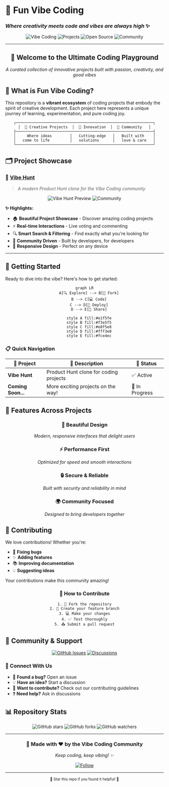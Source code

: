 # 🌟 Fun Vibe Coding
### *Where creativity meets code and vibes are always high* ✨

<div align="center">

![Vibe Coding](https://img.shields.io/badge/🚀_Vibe-Coding-purple?style=for-the-badge&labelColor=6366f1&color=8b5cf6)
![Projects](https://img.shields.io/badge/Projects-Collection-ff6b6b?style=for-the-badge)
![Open Source](https://img.shields.io/badge/Open-Source-green?style=for-the-badge&logo=github&logoColor=white)
![Community](https://img.shields.io/badge/Community-Driven-orange?style=for-the-badge)

</div>

---

<div align="center">
  <h2>🎯 Welcome to the Ultimate Coding Playground</h2>
  <p><em>A curated collection of innovative projects built with passion, creativity, and good vibes</em></p>
</div>

## 🌈 What is Fun Vibe Coding?

This repository is a **vibrant ecosystem** of coding projects that embody the spirit of creative development. Each project here represents a unique journey of learning, experimentation, and pure coding joy.

<div align="center">

```
┌─────────────────────────────────────────────────────────────┐
│  🎨 Creative Projects  │  🚀 Innovation  │  🤝 Community   │
├─────────────────────────────────────────────────────────────┤
│     Where ideas        │   Cutting-edge   │   Built with    │
│   come to life         │   solutions      │   love & care   │
└─────────────────────────────────────────────────────────────┘
```

</div>

## 🗂️ Project Showcase

### 🎯 [Vibe Hunt](./vibehunt/)
> *A modern Product Hunt clone for the Vibe Coding community*

<div align="center">

![Vibe Hunt Preview](https://img.shields.io/badge/Status-Live-success?style=flat-square&logo=rocket)
![Community](https://img.shields.io/badge/Community-Project-blue?style=flat-square&logo=users)

</div>

**✨ Highlights:**
- 🏠 **Beautiful Project Showcase** - Discover amazing coding projects
- ⚡ **Real-time Interactions** - Live voting and commenting
- 🔍 **Smart Search & Filtering** - Find exactly what you're looking for
- 👥 **Community Driven** - Built by developers, for developers
- 📱 **Responsive Design** - Perfect on any device

---

## 🚀 Getting Started

Ready to dive into the vibe? Here's how to get started:

<div align="center">

```mermaid
graph LR
    A[🔍 Explore] --> B[🍴 Fork]
    B --> C[💻 Code]
    C --> D[🚀 Deploy]
    D --> E[🎉 Share]
    
    style A fill:#e1f5fe
    style B fill:#f3e5f5
    style C fill:#e8f5e8
    style D fill:#fff3e0
    style E fill:#fce4ec
```

</div>

### 📋 Quick Navigation

| 🎯 Project | 📝 Description | 🔗 Status |
|------------|----------------|-----------|
| **Vibe Hunt** | Product Hunt clone for coding projects | ✅ Active |
| **Coming Soon...** | More exciting projects on the way! | 🚧 In Progress |

## 🌟 Features Across Projects

<div align="center">

### 🎨 **Beautiful Design**
*Modern, responsive interfaces that delight users*

### ⚡ **Performance First**
*Optimized for speed and smooth interactions*

### 🔒 **Secure & Reliable**
*Built with security and reliability in mind*

### 🌍 **Community Focused**
*Designed to bring developers together*

</div>

## 🤝 Contributing

We love contributions! Whether you're:

- 🐛 **Fixing bugs**
- ✨ **Adding features** 
- 📚 **Improving documentation**
- 💡 **Suggesting ideas**

Your contributions make this community amazing!

<div align="center">

### 🎯 How to Contribute

```
1. 🍴 Fork the repository
2. 🌿 Create your feature branch
3. 💻 Make your changes
4. ✅ Test thoroughly
5. 📤 Submit a pull request
```

</div>

## 🌈 Community & Support

<div align="center">

[![GitHub Issues](https://img.shields.io/badge/Issues-Welcome-brightgreen?style=for-the-badge&logo=github)](../../issues)
[![Discussions](https://img.shields.io/badge/Discussions-Join%20Us-blue?style=for-the-badge&logo=github)](../../discussions)

</div>

### 💬 Connect With Us

- 🐛 **Found a bug?** Open an issue
- 💡 **Have an idea?** Start a discussion  
- 🤝 **Want to contribute?** Check out our contributing guidelines
- ❓ **Need help?** Ask in discussions

## 📊 Repository Stats

<div align="center">

![GitHub stars](https://img.shields.io/github/stars/yourusername/fun-vibe-coding?style=social)
![GitHub forks](https://img.shields.io/github/forks/yourusername/fun-vibe-coding?style=social)
![GitHub watchers](https://img.shields.io/github/watchers/yourusername/fun-vibe-coding?style=social)

</div>

---

<div align="center">

### 🎉 **Made with ❤️ by the Vibe Coding Community**

*Keep coding, keep vibing! ✨*

[![Follow](https://img.shields.io/badge/Follow-@VibeCoding-purple?style=for-the-badge&logo=github)](https://github.com/amirhlr)

</div>

---

<div align="center">
  <sub>🌟 Star this repo if you found it helpful! 🌟</sub>
</div>